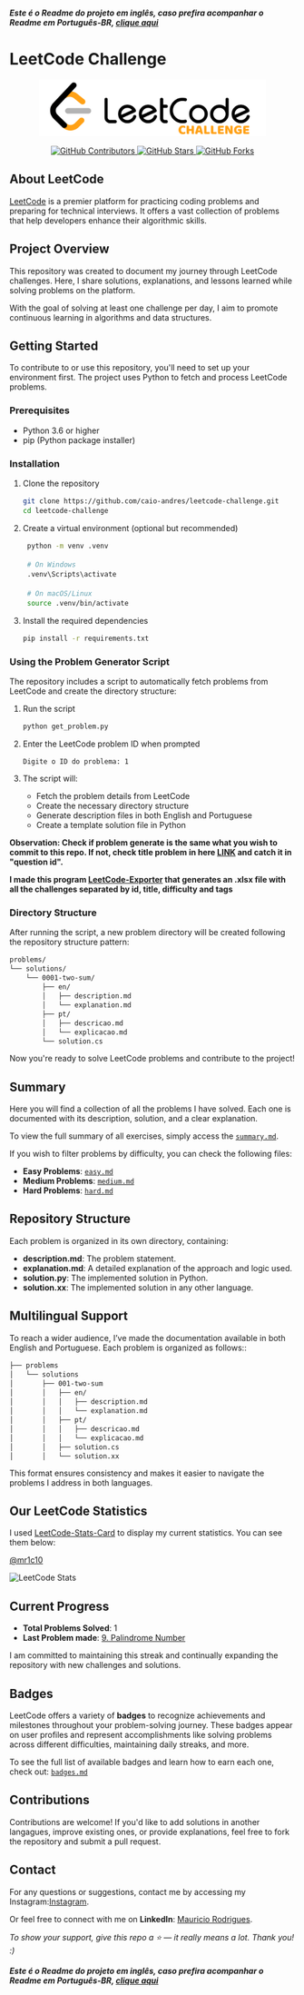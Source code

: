 ##### Este é o Readme do projeto _em inglês_, caso prefira acompanhar o Readme em Português-BR, [clique aqui](README-PT.md)

# LeetCode Challenge

<p align="center">
  <img src="Media/Image/leetcode-challenge.png" alt="LeetCode Logo" width="400">
</p>

<p align="center">
  <a href="https://github.com/mr1c10/leetcode-challenge/graphs/contributors">
    <img src="https://img.shields.io/github/contributors/mr1c10/leetcode-challenge?color=ffa116&logo=github&style=flat-square" alt="GitHub Contributors">
  </a>
  <a href="https://github.com/mr1c10/leetcode-challenge/stargazers">
    <img src="https://img.shields.io/github/stars/mr1c10/leetcode-challenge?color=ffa116&logo=github&style=flat-square" alt="GitHub Stars">
  </a>
  <a href="https://github.com/mr1c10/leetcode-challenge/forks">
    <img src="https://img.shields.io/github/forks/mr1c10/leetcode-challenge?color=ffa116&logo=github&style=flat-square" alt="GitHub Forks">
  </a>
</p>

## About LeetCode

[LeetCode](https://leetcode.com) is a premier platform for practicing coding problems and preparing for technical interviews. It offers a vast collection of problems that help developers enhance their algorithmic skills.

## Project Overview

This repository was created to document my journey through LeetCode challenges. Here, I share solutions, explanations, and lessons learned while solving problems on the platform.

With the goal of solving at least one challenge per day, I aim to promote continuous learning in algorithms and data structures.

## Getting Started

To contribute to or use this repository, you'll need to set up your environment first. The project uses Python to fetch and process LeetCode problems.

### Prerequisites

- Python 3.6 or higher
- pip (Python package installer)

### Installation

1. Clone the repository

   ```bash
   git clone https://github.com/caio-andres/leetcode-challenge.git
   cd leetcode-challenge
   ```

2. Create a virtual environment (optional but recommended)

   ```bash
    python -m venv .venv

    # On Windows
    .venv\Scripts\activate

    # On macOS/Linux
    source .venv/bin/activate
   ```

3. Install the required dependencies

   ```bash
   pip install -r requirements.txt
   ```

### Using the Problem Generator Script

The repository includes a script to automatically fetch problems from LeetCode and create the directory structure:

1. Run the script

   ```bash
   python get_problem.py
   ```

2. Enter the LeetCode problem ID when prompted

   ```
   Digite o ID do problema: 1
   ```

3. The script will:
   - Fetch the problem details from LeetCode
   - Create the necessary directory structure
   - Generate description files in both English and Portuguese
   - Create a template solution file in Python


**Observation: Check if problem generate is the same what you wish to commit to this repo.
If not, check title problem in here <a href="https://leetcode.com/api/problems/all/">LINK</a> and catch it in "question id".**

**I made this program [LeetCode-Exporter](https://github.com/MR1C10/LeetCode-Exporter) that generates an .xlsx file with all the challenges separated by id, title, difficulty and tags**

### Directory Structure

After running the script, a new problem directory will be created following the repository structure pattern:

```
problems/
└── solutions/
    └── 0001-two-sum/
        ├── en/
        │   ├── description.md
        │   └── explanation.md
        ├── pt/
        │   ├── descricao.md
        │   └── explicacao.md
        └── solution.cs
```

Now you're ready to solve LeetCode problems and contribute to the project!

## Summary

Here you will find a collection of all the problems I have solved. Each one is documented with its description, solution, and a clear explanation.

To view the full summary of all exercises, simply access the [`summary.md`](problems/summary.md).

If you wish to filter problems by difficulty, you can check the following files:

- **Easy Problems**: [`easy.md`](problems/easy.md)
- **Medium Problems**: [`medium.md`](problems/medium.md)
- **Hard Problems**: [`hard.md`](problems/hard.md)

## Repository Structure

Each problem is organized in its own directory, containing:

- **description.md**: The problem statement.
- **explanation.md**: A detailed explanation of the approach and logic used.
- **solution.py**: The implemented solution in Python.
- **solution.xx**: The implemented solution in any other language.

## Multilingual Support

To reach a wider audience, I’ve made the documentation available in both English and Portuguese. Each problem is organized as follows::

```
├── problems
│   └── solutions
│       ├── 001-two-sum
│       │   ├── en/
│       │   │   ├── description.md
│       │   │   └── explanation.md
│       │   ├── pt/
│       │   │   ├── descricao.md
│       │   │   └── explicacao.md
│       │   ├── solution.cs
│       │   └── solution.xx
```

This format ensures consistency and makes it easier to navigate the problems I address in both languages.

## Our LeetCode Statistics

I used [LeetCode-Stats-Card](https://github.com/JacobLinCool/LeetCode-Stats-Card) to display my current statistics. You can see them below:

[@mr1c10](https://github.com/mr1c10)

![LeetCode Stats](https://leetcard.jacoblin.cool/mr1c10?theme=dark&font=Baloo%202)

## Current Progress



- **Total Problems Solved**: 1
- **Last Problem made**: [9. Palindrome Number](problems/solutions/0009-palindrome-number/solution.cs)


I am committed to maintaining this streak and continually expanding the repository with new challenges and solutions.

## Badges

LeetCode offers a variety of **badges** to recognize achievements and milestones throughout your problem-solving journey. These badges appear on user profiles and represent accomplishments like solving problems across different difficulties, maintaining daily streaks, and more.

To see the full list of available badges and learn how to earn each one, check out: [`badges.md`](badges/badges.md)

## Contributions

Contributions are welcome! If you'd like to add solutions in another langagues, improve existing ones, or provide explanations, feel free to fork the repository and submit a pull request.

<!-- ## Contributors -->

## Contact

For any questions or suggestions, contact me by accessing my Instagram:[Instagram](https://instagram.com/_mau_rodrigues).

Or feel free to connect with me on **LinkedIn**: [Mauricio Rodrigues](https://www.linkedin.com/in/mr1c10).

_To show your support, give this repo a ⭐ — it really means a lot. Thank you! :)_

##### Este é o Readme do projeto _em inglês_, caso prefira acompanhar o Readme em Português-BR, [clique aqui](README-PT.md)
